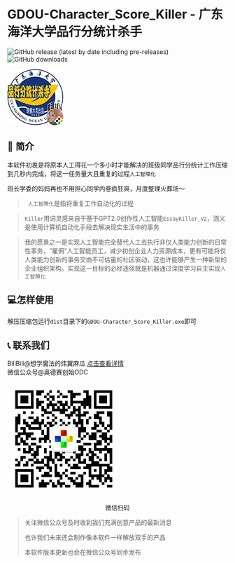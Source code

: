 # GDOU-Character_Score_Killer - 广东海洋大学品行分统计杀手

![GitHub release (latest by date including pre-releases)](https://img.shields.io/github/v/release/leoweyr/GDOU-Character_Score_Killer?include_prereleases)![GitHub downloads](https://img.shields.io/github/downloads/leoweyr/GDOU-Character_Score_Killer/total?color=%2393C419)

![avatar](img/icon.gif)

## 🎨 简介

本软件初衷是将原本人工得花一个多小时才能解决的班级同学品行分统计工作压缩到几秒内完成，将这一任务量大且重复的过程`人工智障化`

班长学委的妈妈再也不用担心同学内卷疯狂爽，月度整理火葬场～

> ` 人工智障化`是指将重复工作自动化的过程

> `Killer`用词灵感来自于基于GPT2.0创作性人工智能`EssayKiller_V2`，涵义是使用计算机自动化手段去解决现实生活中的事务

> 我的愿景之一是实现人工智能完全替代人工去执行非仅人类能力创新的日常性事务，“雇佣”人工智能员工，减少初创企业人力资源成本，更有可能将仅人类能力创新的事务交由不可估量的社区驱动，这也许能够产生一种新型的企业组织架构。实现这一目标的必经途径就是机器通过深度学习自主实现`人工智障化`

## 💻怎样使用

解压压缩包运行`dist`目录下的`GDOU-Character_Score_Killer.exe`即可

## 📞 联系我们

BiliBili@想学魔法的炜翼麻瓜 [点击查看详情](https://space.bilibili.com/381580563)  
微信公众号@奥德赛创始ODC

![](img/odcori.gif)

<center>微信扫码</center>

> 关注微信公众号及时收到我们充满创意产品的最新消息
>
> 也许我们未来还会制作像本软件一样解放双手的产品
>
> 本软件版本更新也会在微信公众号同步发布

